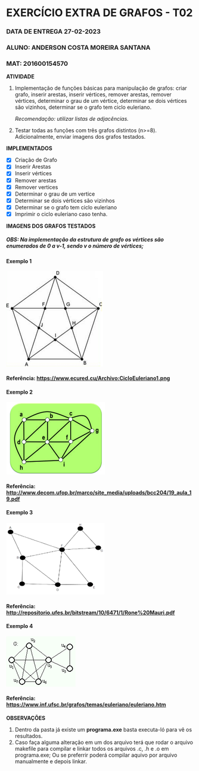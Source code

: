 # EXERCÍCIO EXTRA DE GRAFOS - T02

### DATA DE ENTREGA 27-02-2023
### ALUNO: ANDERSON COSTA MOREIRA SANTANA
### MAT: 201600154570

**ATIVIDADE**


1. Implementação de funções básicas para manipulação de grafos: criar grafo, inserir arestas, inserir vértices, remover arestas, remover vértices, determinar o grau de um vértice, determinar se dois vértices são vizinhos, determinar se o grafo tem ciclo euleriano.

    _Recomendação: utilizar listas de adjacências._

2. Testar todas as funções com três grafos distintos (n>=8). Adicionalmente, enviar imagens dos grafos testados.

**IMPLEMENTADOS**

- [x] Criação de Grafo
- [x] Inserir Arestas
- [x] Inserir vértices
- [x] Remover arestas
- [x] Remover vertices
- [x] Determinar o grau de um vertice
- [x] Determinar se dois vértices são vizinhos
- [x] Determinar se o grafo tem ciclo euleriano
- [x] Imprimir o ciclo euleriano caso tenha.

**IMAGENS DOS GRAFOS TESTADOS**
##### OBS: Na implementação da estrutura de grafo os vértices são enumerados de 0 a v-1, sendo v o número de vértices;


#### Exemplo 1
![imagem 1](img/exemplo1.png)
#### Referência: <https://www.ecured.cu/Archivo:CicloEuleriano1.png>


#### Exemplo 2
![imagem 2](img/exemplo2.jpg)
#### Referência: <http://www.decom.ufop.br/marco/site_media/uploads/bcc204/19_aula_19.pdf>


#### Exemplo 3
![imagem 3](img/exemplo3.png) 
#### Referência: <http://repositorio.ufes.br/bitstream/10/6471/1/Rone%20Mauri.pdf>


#### Exemplo 4
![imagem 4](img/exemplo4.gif)
#### Referência: <https://www.inf.ufsc.br/grafos/temas/euleriano/euleriano.htm>

**OBSERVAÇÕES**
1. Dentro da pasta já existe um **programa.exe** basta executa-ló para vê os resultados. 
2. Caso faça alguma alteração em um dos arquivo terá que rodar o arquivo makefile para compilar 
e linkar todos os arquivos .c, .h e .o em programa.exe; Ou se preferrir poderá compilar aquivo 
por arquivo manualmente e depois linkar.